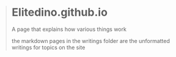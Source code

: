 > # Elitedino.github.io
> A page that explains how various things work
>
> the markdown pages in the writings folder are the unformatted writings for topics on the site